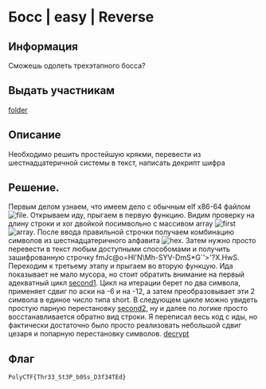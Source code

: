 # Босс | easy | Reverse

## Информация
Сможешь одолеть трехэтапного босса?

## Выдать участникам
[folder](public/)

## Описание
Необходимо решить простейшую крякми, перевести из шестнадцатеричной системы в текст, написать декрипт шифра

## Решение.
Первым делом узнаем, что имеем дело с обычным elf x86-64 файлом ![file](/solve/1.png). Открываем иду, прыгаем в первую функцию. Видим проверку на длину строки и xor двойкой посимвольно с массивом array ![first](/solve/2.png) ![array](/solve/3.png). После ввода правильной строчки получаем комбинацию символов из шестнадцатеричного алфавита ![hex](/solve/4.png). Затем нужно просто перевести в текст любым доступными способомами и получить зашифрованную строчку fmJc@o=Hl'N\Mh-SYV-DmS*G`'>'?X.HwS. Переходим к третьему этапу и прыгаем во вторую функцую. Ида показывает не мало мусора, но стоит обратить внимание на первый адекватный цикл [second1](/solve/5.png). Цикл на итерации берет по два символа, применяет сдвиг по аски на -6 и на -12, а затем преобразовывает эти 2 символа в единое число типа short. В следующем цикле можно увидеть простую парную перестановку [second2](/solve/6.png), ну и далее по логике просто восстанавливается обратно вид строки. Я переписал весь код с иды, но фактически достаточно было просто реализовать небольшой сдвиг цезаря и попарную перестановку символов. [decrypt](decrypt.c)
## Флаг
`PolyCTF{Thr33_St3P_b0Ss_D3f34TEd}`

